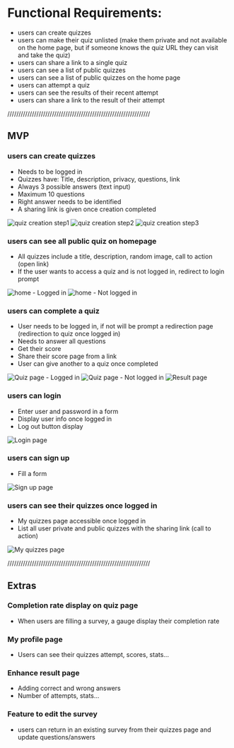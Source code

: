 # Functional Requirements:

- users can create quizzes
- users can make their quiz unlisted (make them private and not available on the home page, but if someone knows the quiz URL they can visit and take the quiz)
- users can share a link to a single quiz
- users can see a list of public quizzes
- users can see a list of public quizzes on the home page
- users can attempt a quiz
- users can see the results of their recent attempt
- users can share a link to the result of their attempt

////////////////////////////////////////////////////////////////
## MVP

### users can create quizzes
- Needs to be logged in
- Quizzes have: Title, description, privacy, questions, link
- Always 3 possible answers (text input)
- Maximum 10 questions
- Right answer needs to be identified 
- A sharing link is given once creation completed

![quiz creation step1](https://github.com/aarij-anwer/quizhoot/blob/master/planning/wireframes/New%20quiz%20-%20step%201.png)
![quiz creation step2](https://github.com/aarij-anwer/quizhoot/blob/master/planning/wireframes/New%20quiz%20-%20step%202.png)
![quiz creation step3](https://github.com/aarij-anwer/quizhoot/blob/master/planning/wireframes/New%20quiz%20-%20step%203.png)

### users can see all public quiz on homepage
- All quizzes include a title, description, random image, call to action (open link)
- If the user wants to access a quiz and is not logged in, redirect to login prompt

![home - Logged in](https://github.com/aarij-anwer/quizhoot/blob/master/planning/wireframes/Home%20logged%20in.png)
![home - Not logged in](https://github.com/aarij-anwer/quizhoot/blob/master/planning/wireframes/Home%20non%20logged-in.png)


### users can complete a quiz
- User needs to be logged in, if not will be prompt a redirection page (redirection to quiz once logged in)
- Needs to answer all questions
- Get their score
- Share their score page from a link
- User can give another to a quiz once completed

![Quiz page - Logged in](https://github.com/aarij-anwer/quizhoot/blob/master/planning/wireframes/Quiz%20page%20-%20Logged%20in.png)
![Quiz page - Not logged in](https://github.com/aarij-anwer/quizhoot/blob/master/planning/wireframes/Quiz%20page%20-%20Not%20logged%20in.png)
![Result page](https://github.com/aarij-anwer/quizhoot/blob/master/planning/wireframes/Resut%20page.png)

### users can login
- Enter user and password in a form
- Display user info once logged in
- Log out button display

![Login page](https://github.com/aarij-anwer/quizhoot/blob/master/planning/wireframes/Login.png)

### users can sign up
- Fill a form

![Sign up page](https://github.com/aarij-anwer/quizhoot/blob/master/planning/wireframes/Sign%20up.png)

### users can see their quizzes once logged in
- My quizzes page accessible once logged in
- List all user private and public quizzes with the sharing link (call to action)

![My quizzes page](https://github.com/aarij-anwer/quizhoot/blob/master/planning/wireframes/My%20quizzes.png)


////////////////////////////////////////////////////////////////
 
 ## Extras

 ### Completion rate display on quiz page
 - When users are filling a survey, a gauge display their completion rate
 
 ### My profile page
 - Users can see their quizzes attempt, scores, stats...

 ### Enhance result page
 - Adding correct and wrong answers
 - Number of attempts, stats...

 ### Feature to edit the survey 
 - users can return in an existing survey from their quizzes page and update questions/answers











